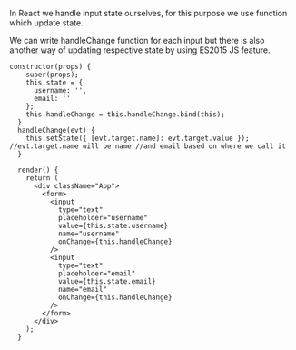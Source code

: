 In React we handle input state ourselves, for this purpose we use function which update state.

We can write handleChange function for each input but there is also another way of updating respective state by using ES2015 JS feature.

```
constructor(props) {
    super(props);
    this.state = {
      username: '',
      email: ''
    };
    this.handleChange = this.handleChange.bind(this);
  }
  handleChange(evt) {
    this.setState({ [evt.target.name]: evt.target.value }); //evt.target.name will be name //and email based on where we call it
  }

  render() {
    return (
      <div className="App">
        <form>
          <input
            type="text"
            placeholder="username"
            value={this.state.username}
            name="username"
            onChange={this.handleChange}
          />
          <input
            type="text"
            placeholder="email"
            value={this.state.email}
            name="email"
            onChange={this.handleChange}
          />
        </form>
      </div>
    );
  }
```
